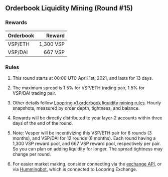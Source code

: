 ## Orderbook Liquidity Mining (Round #15)


### Rewards

| **Orderbook** | **Reward** |
| :--- | ---: |
| VSP/ETH | 1,300 VSP|
| VSP/DAI | 667 VSP|

### Rules

1) This round starts at 00:00 UTC April 1st, 2021, and lasts for 13 days.

2) The maximum spread is 1.5% for VSP/ETH trading pair, 1.5% for VSP/DAI trading pair.

3) Other details follow [Loopring v1 orderbook liquidity mining rules](https://medium.com/loopring-protocol/loopring-exchange-liquidity-mining-competition-748917b277e6). Hourly snapshots, measured by order depth, tightness, and balance.

4) Rewards will be directly distributed to your layer-2 accounts within three days of the end of the round.

5) Note: Vesper will be incentivizing this VSP/ETH pair for 6 rounds (3 months), and VSP/DAI for 12 rounds (6 months). Each round having a 1,300 VSP reward pool, and 667 VSP reward pool, respectively per pair. So you can plan on adding liquidity for longer. The spread tightness may change per round.

6) For easier market making, consider connecting via the [exchange API](https://docs3.loopring.io/en/), or via [Hummingbot](https://docs.hummingbot.io/exchange-connectors/loopring/), which is connected to Loopring Exchange.
